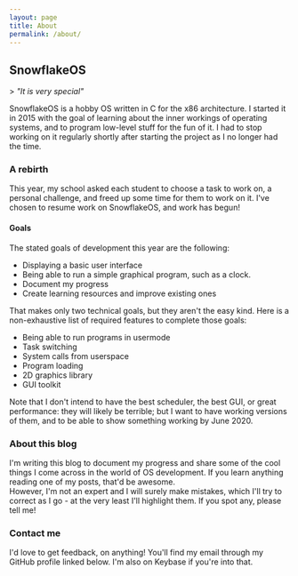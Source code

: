 ```yaml
---
layout: page
title: About
permalink: /about/
---
```


## SnowflakeOS

\> *"It is very special"*

SnowflakeOS is a hobby OS written in C for the x86 architecture. I started it in 2015 with the goal of learning about the inner workings of operating systems, and to program low-level stuff for the fun of it. I had to stop working on it regularly shortly after starting the project as I no longer had the time.

### A rebirth

This year, my school asked each student to choose a task to work on, a personal challenge, and freed up some time for them to work on it. I've chosen to resume work on SnowflakeOS, and work has begun!

#### Goals

The stated goals of development this year are the following:

- Displaying a basic user interface
- Being able to run a simple graphical program, such as a clock.
- Document my progress
- Create learning resources and improve existing ones

That makes only two technical goals, but they aren't the easy kind. Here is a non-exhaustive list of required features to complete those goals:

- Being able to run programs in usermode
- Task switching
- System calls from userspace
- Program loading
- 2D graphics library
- GUI toolkit

Note that I don't intend to have the best scheduler, the best GUI, or great performance: they will likely be terrible; but I want to have working versions of them, and to be able to show something working by June 2020.

### About this blog

I'm writing this blog to document my progress and share some of the cool things I come across in the world of OS development. If you learn anything reading one of my posts, that'd be awesome.  
However, I'm not an expert and I will surely make mistakes, which I'll try to correct as I go - at the very least I'll highlight them. If you spot any, please tell me!

### Contact me

I'd love to get feedback, on anything! You'll find my email through my GitHub profile linked below. I'm also on Keybase if you're into that.